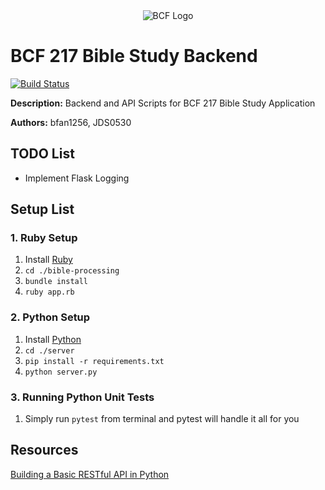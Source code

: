 
<div style="display: block; text-align:center" align="center"><img alt="BCF Logo" src="http://blacksburgchristianfellowship.org/wp-content/uploads/2017/01/yellow-mobile-logo.png" /></div>

# BCF 217 Bible Study Backend 

[![Build Status](https://travis-ci.org/bfan1256/bible-study-application-backend.svg?branch=master)](https://travis-ci.org/bfan1256/bible-study-application-backend)

<b>Description:</b> Backend and API Scripts for BCF 217 Bible Study Application

<b>Authors:</b> bfan1256, JDS0530 

## TODO List
* Implement Flask Logging


## Setup List
### 1. Ruby Setup
1. Install [Ruby](https://www.ruby-lang.org/en/downloads/)
2. `cd ./bible-processing`
3. `bundle install`
4. `ruby app.rb`
### 2. Python Setup
1. Install [Python](https://www.anaconda.com/download/)
2. `cd ./server`
3. `pip install -r requirements.txt`
4. `python server.py`

### 3. Running Python Unit Tests
1. Simply run `pytest` from terminal and pytest will handle it all for you
## Resources

[Building a Basic RESTful API in Python ](https://www.codementor.io/sagaragarwal94/building-a-basic-restful-api-in-python-58k02xsiq)
